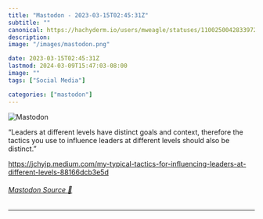 ```yaml
---
title: "Mastodon - 2023-03-15T02:45:31Z"
subtitle: ""
canonical: https://hachyderm.io/users/mweagle/statuses/110025004283397219
description:
image: "/images/mastodon.png"

date: 2023-03-15T02:45:31Z
lastmod: 2024-03-09T15:47:03-08:00
image: ""
tags: ["Social Media"]

categories: ["mastodon"]
---
```

![Mastodon](/images/mastodon.png)

<p>“Leaders at different levels have distinct goals and context, therefore the tactics you use to influence leaders at different levels should also be distinct.”</p><p><a href="https://jchyip.medium.com/my-typical-tactics-for-influencing-leaders-at-different-levels-88166dcb3e5d" target="_blank" rel="nofollow noopener noreferrer" translate="no"><span class="invisible">https://</span><span class="ellipsis">jchyip.medium.com/my-typical-t</span><span class="invisible">actics-for-influencing-leaders-at-different-levels-88166dcb3e5d</span></a></p>


###### [Mastodon Source 🐘](https://hachyderm.io/@mweagle/110025004283397219)

___
